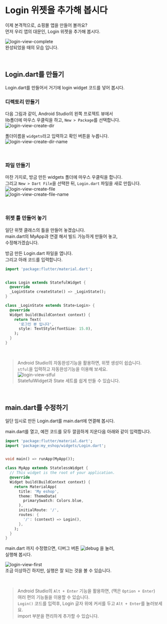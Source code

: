 # Login 위젯을 추가해 봅시다
이제 본격적으로, 쇼핑몰 앱을 만들어 볼까요?  
먼저 우리 앱의 대문인, Login 위젯을 추가해 봅시다.

![login-view-complete](images/login-view-complete.png)  
완성되었을 때의 모습 입니다.  

&nbsp;  
## Login.dart를 만들기
Login.dart를 만들어서 거기에 login widget 코드를 넣어 봅시다.  

### 디렉토리 만들기
다음 그림과 같이, Android Studio의 왼쪽 프로젝트 뷰에서  
lib폴더에 마우스 우클릭을 하고, `New > Package`를 선택합니다.  
![login-view-create-dir](images/login-view-create-dir.png)  

폴더이름을 `widgets`라고 입력하고 확인 버튼을 누릅니다.  
![login-view-create-dir-name](images/login-view-create-dir-name.png)  

&nbsp;  
### 파일 만들기
마찬 가지로, 방금 만든 widgets 폴더에 마우스 우클릭을 합니다.  
그리고 `New > Dart File`을 선택한 뒤, `Login.dart` 파일을 새로 만듭니다.  
![login-view-create-file](images/login-view-create-file.png)  
![login-view-create-file-name](images/login-view-create-file-name.png)  

&nbsp;  
### 위젯 틀 만들어 놓기
일단 위젯 클래스의 틀을 만들어 놓겠습니다.  
main.dart의 MyApp과 연결 해서 빌드 가능하게 만들어 놓고,  
수정해가겠습니다.  

방금 만든 Login.dart 파일을 엽니다.  
그리고 아래 코드를 입력합니다.  
``` dart
import 'package:flutter/material.dart';


class Login extends StatefulWidget {
  @override
  _LoginState createState() => _LoginState();
}

class _LoginState extends State<Login> {
  @override
  Widget build(BuildContext context) {
    return Text(
      '로그인 뷰 입니다',
      style: TextStyle(fontSize: 15.0),
    );
  }
}
```
&nbsp;  
> Android Studio의 자동완성기능을 활용하면, 위젯 생성이 쉽습니다.  
> `stful`을 입력하고 자동완성기능을 이용해 보세요.  
> ![login-view-stful](images/login-view-stful.png)  
> StatefulWidget과 State 세트를 쉽게 만들 수 있습니다.  

&nbsp;  
## main.dart를 수정하기
일단 임시로 만든 Login.dart를 main.dart에 연결해 봅시다.  

main.dart를 열고, 예전 코드를 모두 깔끔하게 지운다음 아래와 같이 입력합니다.  
``` dart
import 'package:flutter/material.dart';
import 'package:my_eshop/widgets/Login.dart';


void main() => runApp(MyApp());

class MyApp extends StatelessWidget {
  // This widget is the root of your application.
  @override
  Widget build(BuildContext context) {
    return MaterialApp(
      title: 'My eshop',
      theme: ThemeData(
        primarySwatch: Colors.blue,
      ),
      initialRoute: '/',
      routes: {
        '/': (context) => Login(),
      },
    );
  }
}
```
main.dart 까지 수정했으면, 디버그 버튼 ![debug](images/debug.png) 을 눌러,  
실행해 봅시다.  

![login-view-first](images/login-view-first.png)  
조금 이상하긴 하지만, 실행은 잘 되는 것을 볼 수 있습니다.  

&nbsp;  
> Android Studio의 `Alt + Enter` 기능을 활용하면, (맥은 `Option + Enter`)  
> 여러 편의 기능들을 이용할 수 있습니다.  
> `Login()` 코드를 입력후, Login 글자 위에 커서를 두고 `Alt + Enter`를 눌러보세요.  
> import 부분을 편리하게 추가할 수 있습니다.  